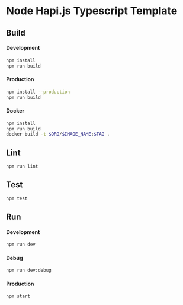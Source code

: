 # Node Hapi.js Typescript Template

## Build

#### Development

```bash
npm install
npm run build
```

#### Production

```bash
npm install --production
npm run build
```

#### Docker

```bash
npm install
npm run build
docker build -t $ORG/$IMAGE_NAME:$TAG .
```

## Lint

```bash
npm run lint
```

## Test

```bash
npm test
```

## Run

#### Development

```bash
npm run dev
```

#### Debug

```bash
npm run dev:debug
```

#### Production

```bash
npm start
```
